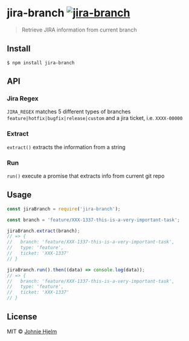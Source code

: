 # jira-branch [![jira-branch](https://github.com/johnie/jira-branch/actions/workflows/main.yml/badge.svg?branch=master)](https://github.com/johnie/jira-branch/actions/workflows/main.yml)

> Retrieve JIRA information from current branch

## Install

```
$ npm install jira-branch
```

## API

### Jira Regex

`JIRA_REGEX` matches 5 different types of branches `feature|hotfix|bugfix|release|custom` and a jira ticket, i.e. `XXXX-00000`

### Extract

`extract()` extracts the information from a string

### Run

`run()` execute a promise that extracts info from current git repo

## Usage

```js
const jiraBranch = require('jira-branch');

const branch = 'feature/XXX-1337-this-is-a-very-important-task';

jiraBranch.extract(branch);
// => {
//   branch: 'feature/XXX-1337-this-is-a-very-important-task',
//   type: 'feature',
//   ticket: 'XXX-1337'
// }

jiraBranch.run().then((data) => console.log(data));
// => {
//   branch: 'feature/XXX-1337-this-is-a-very-important-task',
//   type: 'feature',
//   ticket: 'XXX-1337'
// }
```

## License

MIT © [Johnie Hjelm](https://johnie.se)
